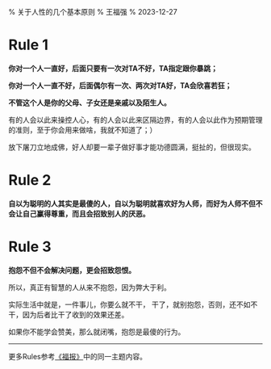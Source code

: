 % 关于人性的几个基本原则
% 王福强
% 2023-12-27


# Rule 1

**你对一个人一直好，后面只要有一次对TA不好，TA指定跟你暴跳；**

**你对一个人一直不好，后面偶尔有一次、两次对TA好，TA会欣喜若狂；**

**不管这个人是你的父母、子女还是亲戚以及陌生人。**

有的人会以此来操控人心，有的人会以此来区隔边界，有的人会以此作为预期管理的准则，至于你会用来做啥，我就不知道了；）

放下屠刀立地成佛，好人却要一辈子做好事才能功德圆满，挺扯的，但很现实。

# Rule 2

**自以为聪明的人其实是最傻的人，自以为聪明就喜欢好为人师，而好为人师不但不会让自己赢得尊重，而且会招致别人的厌恶。**

# Rule 3

**抱怨不但不会解决问题，更会招致怨恨。**

所以，真正有智慧的人从来不抱怨，因为弊大于利。

实际生活中就是，一件事儿，你要么就不干， 干了，就别抱怨，否则，还不如不干，因为后者比干了收到的效果还差。

如果你不能学会赞美，那么就闭嘴，抱怨是最傻的行为。

---

更多Rules参考[《福报》](https://wfq.gumroad.com/l/fb)中的同一主题内容。